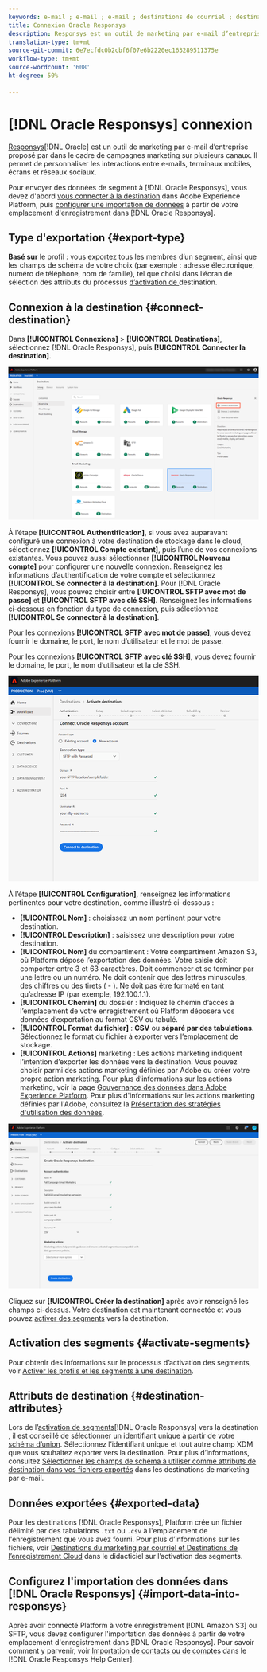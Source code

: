 ```yaml
---
keywords: e-mail ; e-mail ; e-mail ; destinations de courriel ; destination de la réponse oracle
title: Connexion Oracle Responsys
description: Responsys est un outil de marketing par e-mail d’entreprise proposé par Oracle dans le cadre de campagnes marketing sur plusieurs canaux. Il permet de personnaliser les interactions entre e-mails, terminaux mobiles, écrans et réseaux sociaux.
translation-type: tm+mt
source-git-commit: 6e7ecfdc0b2cbf6f07e6b2220ec163289511375e
workflow-type: tm+mt
source-wordcount: '608'
ht-degree: 50%

---
```



# [!DNL Oracle Responsys] connexion

[Responsys](https://www.oracle.com/marketingcloud/products/cross-channel-orchestration/)[!DNL Oracle] est un outil de marketing par e-mail d’entreprise proposé par dans le cadre de campagnes marketing sur plusieurs canaux. Il permet de personnaliser les interactions entre e-mails, terminaux mobiles, écrans et réseaux sociaux.

Pour envoyer des données de segment à [!DNL Oracle Responsys], vous devez d&#39;abord [vous connecter à la destination](#connect-destination) dans Adobe Experience Platform, puis [configurer une importation de données](#import-data-into-responsys) à partir de votre emplacement d&#39;enregistrement dans [!DNL Oracle Responsys].

## Type d&#39;exportation {#export-type}

**Basé sur**  le profil : vous exportez tous les membres d’un segment, ainsi que les champs de schéma de votre choix (par exemple : adresse électronique, numéro de téléphone, nom de famille), tel que choisi dans l’écran de sélection des attributs du processus [ d’activation de ](../../ui/activate-destinations.md#select-attributes)destination.

## Connexion à la destination {#connect-destination}

Dans **[!UICONTROL Connexions]** > **[!UICONTROL Destinations]**, sélectionnez [!DNL Oracle Responsys], puis **[!UICONTROL Connecter la destination]**.

![Connexion à Responsys](../../assets/catalog/email-marketing/oracle-responsys/catalog.png)

À l’étape **[!UICONTROL Authentification]**, si vous avez auparavant configuré une connexion à votre destination de stockage dans le cloud, sélectionnez **[!UICONTROL Compte existant]**, puis l’une de vos connexions existantes. Vous pouvez aussi sélectionner **[!UICONTROL Nouveau compte]** pour configurer une nouvelle connexion. Renseignez les informations d’authentification de votre compte et sélectionnez **[!UICONTROL Se connecter à la destination]**. Pour [!DNL Oracle Responsys], vous pouvez choisir entre **[!UICONTROL SFTP avec mot de passe]** et **[!UICONTROL SFTP avec clé SSH]**. Renseignez les informations ci-dessous en fonction du type de connexion, puis sélectionnez **[!UICONTROL Se connecter à la destination]**.

Pour les connexions **[!UICONTROL SFTP avec mot de passe]**, vous devez fournir le domaine, le port, le nom d’utilisateur et le mot de passe.

Pour les connexions **[!UICONTROL SFTP avec clé SSH]**, vous devez fournir le domaine, le port, le nom d’utilisateur et la clé SSH.

![Renseignement des informations dans Responsys](../../assets/catalog/email-marketing/oracle-responsys/account-info.png)

À l’étape **[!UICONTROL Configuration]**, renseignez les informations pertinentes pour votre destination, comme illustré ci-dessous :
- **[!UICONTROL Nom]** : choisissez un nom pertinent pour votre destination.
- **[!UICONTROL Description]** : saisissez une description pour votre destination.
- **[!UICONTROL Nom]** du compartiment : Votre compartiment Amazon S3, où Platform dépose l’exportation des données. Votre saisie doit comporter entre 3 et 63 caractères. Doit commencer et se terminer par une lettre ou un numéro. Ne doit contenir que des lettres minuscules, des chiffres ou des tirets ( - ). Ne doit pas être formaté en tant qu’adresse IP (par exemple, 192.100.1.1).
- **[!UICONTROL Chemin]** du dossier : Indiquez le chemin d’accès à l’emplacement de votre enregistrement où Platform déposera vos données d’exportation au format CSV ou tabulé.
- **[!UICONTROL Format du fichier]** : **CSV** ou **séparé par des tabulations**. Sélectionnez le format du fichier à exporter vers l’emplacement de stockage.
- **[!UICONTROL Actions]** marketing : Les actions marketing indiquent l’intention d’exporter les données vers la destination. Vous pouvez choisir parmi des actions marketing définies par Adobe ou créer votre propre action marketing. Pour plus d’informations sur les actions marketing, voir la page [Gouvernance des données dans Adobe Experience Platform](../../../data-governance/policies/overview.md). Pour plus d&#39;informations sur les actions marketing définies par l&#39;Adobe, consultez la [Présentation des stratégies d&#39;utilisation des données](../../../data-governance/policies/overview.md).

![Informations de base de Responsys](../../assets/catalog/email-marketing/oracle-responsys/basic-information.png)

Cliquez sur **[!UICONTROL Créer la destination]** après avoir renseigné les champs ci-dessus. Votre destination est maintenant connectée et vous pouvez [activer des segments](../../ui/activate-destinations.md) vers la destination.

## Activation des segments {#activate-segments}

Pour obtenir des informations sur le processus d’activation des segments, voir [Activer les profils et les segments à une destination](../../ui/activate-destinations.md).

## Attributs de destination {#destination-attributes}

Lors de l’[activation de segments](../../ui/activate-destinations.md)[!DNL Oracle Responsys] vers la destination , il est conseillé de sélectionner un identifiant unique à partir de votre [schéma d’union](../../../profile/home.md#profile-fragments-and-union-schemas). Sélectionnez l’identifiant unique et tout autre champ XDM que vous souhaitez exporter vers la destination. Pour plus d’informations, consultez [Sélectionner les champs de schéma à utiliser comme attributs de destination dans vos fichiers exportés](./overview.md#destination-attributes) dans les destinations de marketing par e-mail.

## Données exportées {#exported-data}

Pour les destinations [!DNL Oracle Responsys], Platform crée un fichier délimité par des tabulations `.txt` ou `.csv` à l&#39;emplacement de l&#39;enregistrement que vous avez fourni. Pour plus d’informations sur les fichiers, voir [Destinations du marketing par courriel et Destinations de l’enregistrement Cloud](../../ui/activate-destinations.md#esp-and-cloud-storage) dans le didacticiel sur l’activation des segments.

## Configurez l&#39;importation des données dans [!DNL Oracle Responsys] {#import-data-into-responsys}

Après avoir connecté Platform à votre enregistrement [!DNL Amazon S3] ou SFTP, vous devez configurer l&#39;importation des données à partir de votre emplacement d&#39;enregistrement dans [!DNL Oracle Responsys]. Pour savoir comment y parvenir, voir [Importation de contacts ou de comptes](https://docs.oracle.com/cloud/latest/marketingcs_gs/OMCEA/Connect_WizardUpload.htm) dans le [!DNL Oracle Responsys Help Center].